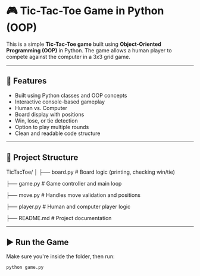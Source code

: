 # 🎮 Tic-Tac-Toe Game in Python (OOP)

This is a simple **Tic-Tac-Toe game** built using **Object-Oriented Programming (OOP)** in Python. The game allows a human player to compete against the computer in a 3x3 grid game.

---

## 📌 Features

- Built using Python classes and OOP concepts
- Interactive console-based gameplay
- Human vs. Computer
- Board display with positions
- Win, lose, or tie detection
- Option to play multiple rounds
- Clean and readable code structure

---
## 📁 Project Structure

TicTacToe/
│
├── board.py # Board logic (printing, checking win/tie)

├── game.py # Game controller and main loop

├── move.py # Handles move validation and positions

├── player.py # Human and computer player logic

├── README.md # Project documentation


---

## ▶️ Run the Game

Make sure you're inside the folder, then run:

```bash
python game.py


